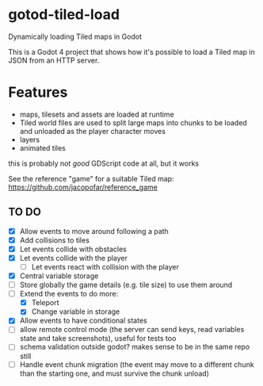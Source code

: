 # gotod-tiled-load
Dynamically loading Tiled maps in Godot


This is a Godot 4 project that shows how it's possible to load a Tiled map in JSON from an HTTP server.

# Features

* maps, tilesets and assets are loaded at runtime
* Tiled world files are used to split large maps into chunks to be loaded and unloaded as the player character moves
* layers
* animated tiles

this is probably not *good* GDScript code at all, but it works

See the reference "game" for a suitable Tiled map: https://github.com/jacopofar/reference_game

## TO DO
- [x] Allow events to move around following a path
- [x] Add collisions to tiles
- [x] Let events collide with obstacles
- [x] Let events collide with the player
    - [ ] Let events react with collision with the player
- [x] Central variable storage
- [ ] Store globally the game details (e.g. tile size) to use them around
- [ ] Extend the events to do more:
    - [x] Teleport
    - [x] Change variable in storage
- [x] Allow events to have conditional states
- [ ] allow remote control mode (the server can send keys, read variables state and take screenshots), useful for tests too
- [ ] schema validation outside godot? makes sense to be in the same repo still
- [ ] Handle event chunk migration (the event may move to a different chunk than the starting one, and must survive the chunk unload)
